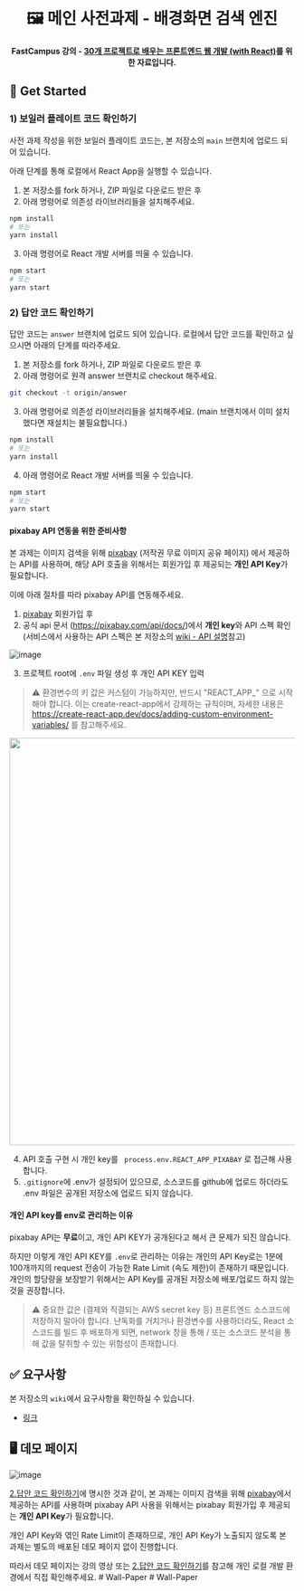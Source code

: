 <div align="center">
  <h1>
     🖼 메인 사전과제 - 배경화면 검색 엔진
  </h1>
  <strong>FastCampus 강의 - <a href="https://fastcampus.co.kr/dev_online_fefinal">30개 프로젝트로 배우는
프론트엔드 웹 개발 (with React)</a>를 위한 자료입니다.</strong>
</div>

## 📑 Get Started

### 1) 보일러 플레이트 코드 확인하기

사전 과제 작성을 위한 보일러 플레이트 코드는, 본 저장소의 `main` 브랜치에 업로드 되어 있습니다.

아래 단계를 통해 로컬에서 React App을 실행할 수 있습니다.

1. 본 저장소를 fork 하거나, ZIP 파일로 다운로드 받은 후
2. 아래 명령어로 의존성 라이브러리들을 설치해주세요.

```bash
npm install
# 또는
yarn install
```

3. 아래 명령어로 React 개발 서버를 띄울 수 있습니다.

```bash
npm start
# 또는
yarn start
```

### 2) 답안 코드 확인하기

답안 코드는 `answer` 브랜치에 업로드 되어 있습니다. 로컬에서 답안 코드를 확인하고 싶으시면 아래의 단계를 따라주세요.

1. 본 저장소를 fork 하거나, ZIP 파일로 다운로드 받은 후
2. 아래 명령어로 원격 answer 브랜치로 checkout 해주세요.

```bash
git checkout -t origin/answer
```

3. 아래 명령어로 의존성 라이브러리들을 설치해주세요. (main 브랜치에서 이미 설치했다면 재설치는 불필요합니다.)

```bash
npm install
# 또는
yarn install
```

4. 아래 명령어로 React 개발 서버를 띄울 수 있습니다.

```bash
npm start
# 또는
yarn start
```

#### pixabay API 연동을 위한 준비사항

본 과제는 이미지 검색을 위해 [pixabay](https://pixabay.com/) (저작권 무료 이미지 공유 페이지) 에서 제공하는 API를 사용하며, 해당 API 호출을 위해서는 회원가입 후 제공되는 **개인 API Key**가 필요합니다.

이에 아래 절차를 따라 pixabay API를 연동해주세요.

1. [pixabay](https://pixabay.com/ko/) 회원가입 후
2. 공식 api 문서 (https://pixabay.com/api/docs/)에서 **개인 key**와 API 스펙 확인 (서비스에서 사용하는 API 스펙은 본 저장소의 [wiki - API 설명](https://github.com/hanameee/wallpaper-search-engine/wiki/%08%EC%9A%94%EA%B5%AC%EC%82%AC%ED%95%AD#api-%EC%84%A4%EB%AA%85)참고)

![image](https://user-images.githubusercontent.com/25149664/162615022-fa72b28d-5834-484e-9f04-15fc03df4775.png)

3. 프로젝트 root에 `.env` 파일 생성 후 개인 API KEY 입력

> ⚠️ 환경변수의 키 값은 커스텀이 가능하지만, 반드시 "REACT_APP_" 으로 시작해야 합니다. 이는 create-react-app에서 강제하는 규칙이며, 자세한 내용은 https://create-react-app.dev/docs/adding-custom-environment-variables/ 를 참고해주세요.

<img src="https://user-images.githubusercontent.com/25149664/162615238-12740a6d-6eb8-4554-8862-c453a0a3bee1.png" width=720/>

4. API 호출 구현 시 개인 key를 ` process.env.REACT_APP_PIXABAY` 로 접근해 사용합니다.
5. `.gitignore`에 .env가 설정되어 있으므로, 소스코드를 github에 업로드 하더라도 .env 파일은 공개된 저장소에 업로드 되지 않습니다.

#### 개인 API key를 env로 관리하는 이유

pixabay API는 **무료**이고, 개인 API KEY가 공개된다고 해서 큰 문제가 되진 않습니다.

하지만 이렇게 개인 API KEY를 `.env`로 관리하는 이유는 개인의 API Key로는 1분에 100개까지의 request 전송이 가능한 Rate Limit (속도 제한)이 존재하기 때문입니다. 개인의 할당량을 보장받기 위해서는 API Key를 공개된 저장소에 배포/업로드 하지 않는 것을 권장합니다.

> ⚠️ 중요한 값은 (결제와 직결되는 AWS secret key 등) 프론트엔드 소스코드에 저장하지 말아야 합니다. 난독화를 거치거나 환경변수를 사용하더라도, React 소스코드를 빌드 후 배포하게 되면, network 창을 통해 / 또는 소스코드 분석을 통해 값을 탈취할 수 있는 위험성이 존재합니다. 

## ✅ 요구사항

본 저장소의 `wiki`에서 요구사항을 확인하실 수 있습니다.

-   [링크](https://github.com/hanameee/wallpaper-search-engine/wiki/%08%EC%9A%94%EA%B5%AC%EC%82%AC%ED%95%AD)

## 🖥 데모 페이지

![image](https://user-images.githubusercontent.com/25149664/162614798-52641301-f3e5-4c0c-a3e7-c43e94868e84.png)

[2.답안 코드 확인하기](https://github.com/hanameee/wallpaper-search-engine/tree/answer#2-%EB%8B%B5%EC%95%88-%EC%BD%94%EB%93%9C-%ED%99%95%EC%9D%B8%ED%95%98%EA%B8%B0)에 명시한 것과 같이, 본 과제는 이미지 검색을 위해 [pixabay](https://pixabay.com/)에서 제공하는 API를 사용하며 pixabay API 사용을 위해서는 pixabay 회원가입 후 제공되는 **개인 API Key**가 필요합니다.

개인 API Key와 엮인 Rate Limit이 존재하므로, 개인 API Key가 노출되지 않도록 본 과제는 별도의 배포된 데모 페이지 없이 진행합니다.

따라서 데모 페이지는 강의 영상 또는 [2.답안 코드 확인하기](https://github.com/hanameee/wallpaper-search-engine/tree/answer#2-%EB%8B%B5%EC%95%88-%EC%BD%94%EB%93%9C-%ED%99%95%EC%9D%B8%ED%95%98%EA%B8%B0)를 참고해 개인 로컬 개발 환경에서 직접 확인해주세요.
#   W a l l - P a p e r  
 #   W a l l - P a p e r  
 
